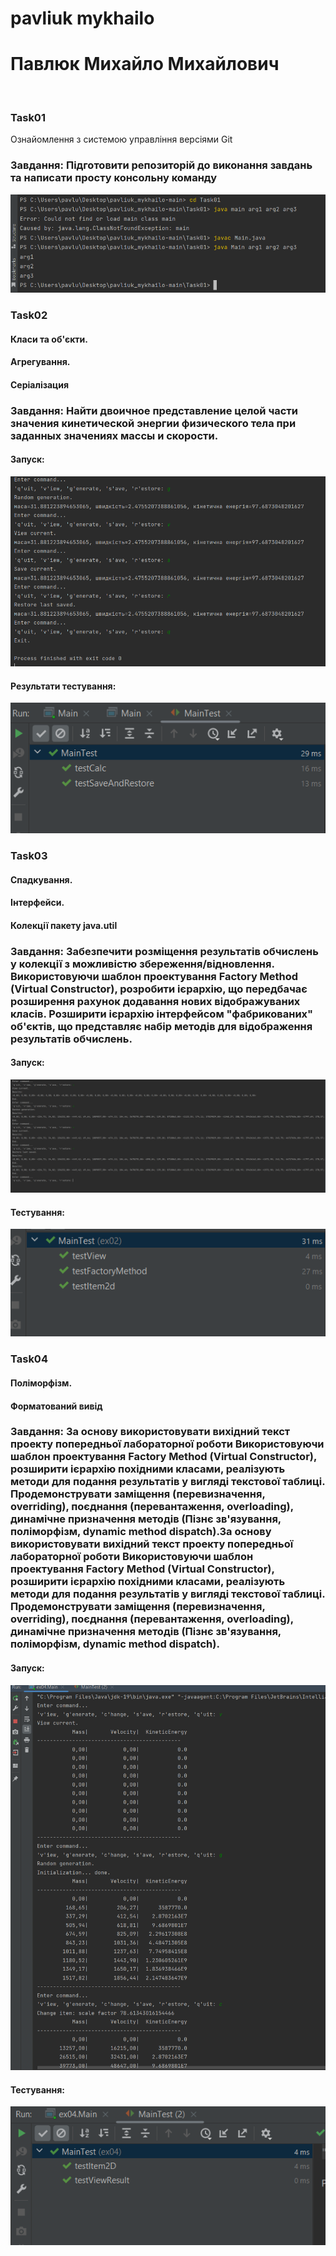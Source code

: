 # pavliuk mykhailo
# Павлюк Михайло Михайлович 
<br/>

### Task01
Ознайомлення з системою управління версіями Git
### Завдання: Підготовити репозиторій до виконання завдань та написати просту консольну команду

![Image alt](https://github.com/m1r4sh/pavliuk_mykhailo/blob/main/progrram.png)
### Task02
#### Класи та об'єкти.<br/>
#### Агрегування.<br/>
#### Серіалізация<br/>

### Завдання: Найти двоичное представление целой части значения кинетической энергии физического тела при заданных значениях массы и скорости.
####  Запуск:
![Image alt](https://github.com/m1r4sh/pavliuk_mykhailo/blob/main/prorgam2.png)
####  Результати тестування:
![Image alt](https://github.com/m1r4sh/pavliuk_mykhailo/blob/main/testing.png)

### Task03
#### Спадкування.
#### Інтерфейси.
#### Колекції пакету java.util
### Завдання: Забезпечити розміщення результатів обчислень у колекції з можливістю збереження/відновлення. Використовуючи шаблон проектування Factory Method (Virtual Constructor), розробити ієрархію, що передбачає розширення рахунок додавання нових відображуваних класів. Розширити ієрархію інтерфейсом "фабрикованих" об'єктів, що представляє набір методів для відображення результатів обчислень.
####  Запуск:
![Image alt](https://github.com/m1r4sh/pavliuk_mykhailo/blob/main/Screenshot_1.png)
####  Тестування:
![Image alt](https://github.com/m1r4sh/pavliuk_mykhailo/blob/main/Screenshot_16.png)
### Task04
#### Поліморфізм.
#### Форматований вивід
###  Завдання: За основу використовувати вихідний текст проекту попередньої лабораторної роботи Використовуючи шаблон проектування Factory Method (Virtual Constructor), розширити ієрархію похідними класами, реалізують методи для подання результатів у вигляді текстової таблиці. Продемонструвати заміщення (перевизначення, overriding), поєднання (перевантаження, overloading), динамічне призначення методів (Пізнє зв'язування, поліморфізм, dynamic method dispatch).За основу використовувати вихідний текст проекту попередньої лабораторної роботи Використовуючи шаблон проектування Factory Method (Virtual Constructor), розширити ієрархію похідними класами, реалізують методи для подання результатів у вигляді текстової таблиці. Продемонструвати заміщення (перевизначення, overriding), поєднання (перевантаження, overloading), динамічне призначення методів (Пізнє зв'язування, поліморфізм, dynamic method dispatch).
#### Запуск:
![Image alt](https://github.com/m1r4sh/pavliuk_mykhailo/blob/main/Screenshot_4.png)
#### Тестування:
![Image alt](https://github.com/m1r4sh/pavliuk_mykhailo/blob/main/Screenshot_5.png)



